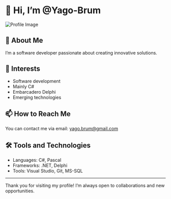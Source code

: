 # 👋 Hi, I’m @Yago-Brum

![Profile Image](https://avatars.githubusercontent.com/u/152230184?s=400&u=c06d7a0444ff18178fe1a7255696dab832ee2918&v=4) <!-- Replace with your profile image link -->

## 🌟 About Me

I’m a software developer passionate about creating innovative solutions.

## 👀 Interests

- Software development
- Mainly C#
- Embarcadero Delphi
- Emerging technologies

## 📫 How to Reach Me

You can contact me via email: [yago.brum@gmail.com](mailto:yago.brum@gmail.com)



## 🛠️ Tools and Technologies

- Languages: C#, Pascal
- Frameworks: .NET, Delphi
- Tools: Visual Studio, Git, MS-SQL

---

Thank you for visiting my profile! I’m always open to collaborations and new opportunities.
